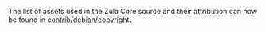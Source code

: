 The list of assets used in the Zula Core source and their attribution can now be found in [contrib/debian/copyright](../contrib/debian/copyright).
